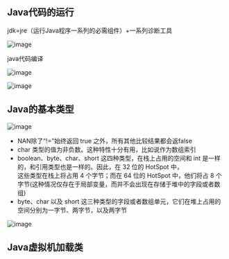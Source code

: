 ##  Java代码的运行

jdk=jre（运行Java程序一系列的必需组件）+一系列诊断工具  

![image](https://static001.geekbang.org/resource/image/ab/77/ab5c3523af08e0bf2f689c1d6033ef77.png)

java代码编译  

![image](https://static001.geekbang.org/resource/image/5e/3b/5ee351091464de78eed75438b6f9183b.png)

![image](java代码运行总结.png)

## Java的基本类型

![image](https://static001.geekbang.org/resource/image/77/45/77dfb788a8ad5877e77fc28ed2d51745.png)

* NAN除了“!=”始终返回 true 之外，所有其他比较结果都会返false  
*  char 类型的值为非负数。这种特性十分有用，比如说作为数组索引  
* boolean、byte、char、short 这四种类型，在栈上占用的空间和 int 是一样的，和引用类型也是一样的。因此，在 32 位的 HotSpot 中，  
这些类型在栈上将占用 4 个字节；而在 64 位的 HotSpot 中，他们将占 8 个字节(这种情况仅存在于局部变量，而并不会出现在存储于堆中的字段或者数组)  
* byte、char 以及 short 这三种类型的字段或者数组单元，它们在堆上占用的空间分别为一字节、两字节，以及两字节  

![image](java中的基本类型总结.png)

## Java虚拟机加载类


